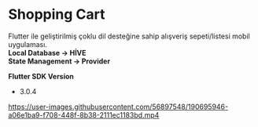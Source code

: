 # Shopping Cart

Flutter ile geliştirilmiş çoklu dil desteğine sahip alışveriş sepeti/listesi mobil uygulaması.<br/>
**Local Database -> HİVE**<br/>
**State Management -> Provider**

**Flutter SDK Version**
- 3.0.4



https://user-images.githubusercontent.com/56897548/190695946-a06e1ba9-f708-448f-8b38-2111ec1183bd.mp4

